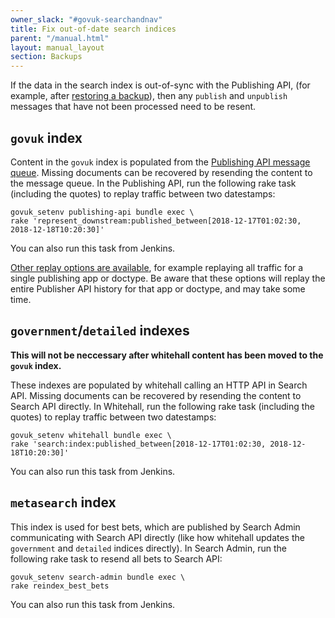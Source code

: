 ```yaml
---
owner_slack: "#govuk-searchandnav"
title: Fix out-of-date search indices
parent: "/manual.html"
layout: manual_layout
section: Backups
---
```


If the data in the search index is out-of-sync with the Publishing API,
(for example, after [restoring a backup][restore-backups]), then any `publish`
and `unpublish` messages that have not been processed need to be resent.

## `govuk` index

Content in the `govuk` index is populated from the [Publishing API message queue][queue].
Missing documents can be recovered by resending the content to the message queue. In the
Publishing API, run the following rake task (including the quotes) to replay traffic between
two datestamps:

```
govuk_setenv publishing-api bundle exec \
rake 'represent_downstream:published_between[2018-12-17T01:02:30, 2018-12-18T10:20:30]'
```

You can also run this task from Jenkins.

[Other replay options are available](https://github.com/alphagov/publishing-api/blob/master/lib/tasks/represent_downstream.rake), for example replaying all traffic for a single publishing app or doctype.
Be aware that these options will replay the entire Publisher API history for that app or doctype, and may take some time.

## `government`/`detailed` indexes

**This will not be neccessary after whitehall content has been moved to the
`govuk` index.**

These indexes are populated by whitehall calling an HTTP API in Search API.
Missing documents can be recovered by resending the content to Search API directly. In
Whitehall, run the following rake task (including the quotes) to replay traffic between
two datestamps:

```
govuk_setenv whitehall bundle exec \
rake 'search:index:published_between[2018-12-17T01:02:30, 2018-12-18T10:20:30]'
```

You can also run this task from Jenkins.

## `metasearch` index

This index is used for best bets, which are published by Search Admin
communicating with Search API directly (like how whitehall updates the
`government` and `detailed` indices directly).  In Search Admin, run
the following rake task to resend all bets to Search API:

```
govuk_setenv search-admin bundle exec \
rake reindex_best_bets
```

You can also run this task from Jenkins.

[restore-backups]: https://docs.publishing.service.gov.uk/manual/elasticsearch-dumps.html
[queue]: https://github.com/alphagov/search-api/blob/master/docs/new-indexing-process.md
